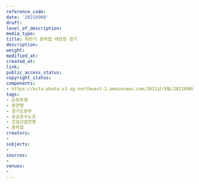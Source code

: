```yaml
---
reference_code: 
date: '20210908'
draft: 
level_of_description: 
media_type: 
title: 하반기 총파업 대장정 경기
description: 
weight: 
modified_at: 
created_at: 
link: 
public_access_status: 
copyright_status: 
components:
- https://kctu-photo.s3.ap-northeast-2.amazonaws.com/2021년/9월/20210908-하반기+총파업+대장정+경기_순회투쟁_총연맹_경기도본부_공공운수노조_건설산업연맹_총파업/404078_61541_457.jpg
tags:
- 순회투쟁
- 총연맹
- 경기도본부
- 공공운수노조
- 건설산업연맹
- 총파업
creators:
- 
subjects:
- 
sources:
- 
venues:
- 
---
```


